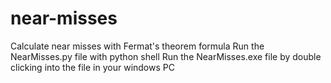# near-misses
Calculate near misses with Fermat's theorem formula
Run the NearMisses.py file with python shell
Run the NearMisses.exe file by double clicking into the file in your windows PC
